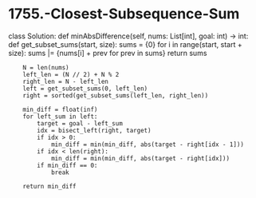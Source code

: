 # 1755.-Closest-Subsequence-Sum
class Solution:
    def minAbsDifference(self, nums: List[int], goal: int) -> int:
        def get_subset_sums(start, size): 
            sums = {0}
            for i in range(start, start + size):
                sums |= {nums[i] + prev for prev in sums}
            return sums 
           
        N = len(nums)
        left_len = (N // 2) + N % 2
        right_len = N - left_len
        left = get_subset_sums(0, left_len)
        right = sorted(get_subset_sums(left_len, right_len))
            
        min_diff = float(inf)
        for left_sum in left:
            target = goal - left_sum
            idx = bisect_left(right, target)
            if idx > 0:
                min_diff = min(min_diff, abs(target - right[idx - 1]))
            if idx < len(right):
                min_diff = min(min_diff, abs(target - right[idx]))
            if min_diff == 0:
                break
            
        return min_diff
